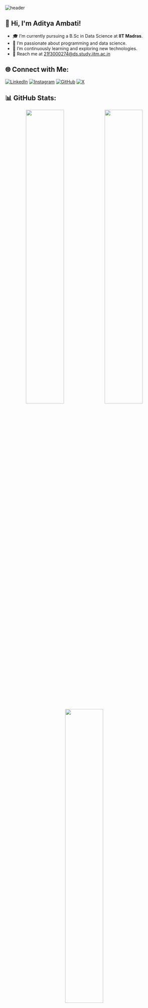 ![header](https://capsule-render.vercel.app/api?type=waving&height=200&text=Hey!%20It's%20Adii%20here!&fontAlign=70&fontAlignY=40&color=gradient&section=header&fontSize=40)

## 👋 Hi, I'm Aditya Ambati!
- 🎓 I’m currently pursuing a B.Sc in Data Science at **IIT Madras**.
- 👀 I’m passionate about programming and data science.
- 🌱 I’m continuously learning and exploring new technologies.
- 📧 Reach me at 21f3000274@ds.study.iitm.ac.in

## 🌐 Connect with Me:
[![LinkedIn](https://img.shields.io/badge/LinkedIn-%230077B5.svg?logo=linkedin&logoColor=white)](https://www.linkedin.com/in/aditya-ambati-611404257/)
[![Instagram](https://img.shields.io/badge/Instagram-%23E1306C.svg?logo=Instagram&logoColor=white)](https://www.instagram.com/adityambati/)
[![GitHub](https://img.shields.io/badge/GitHub-%2312100E.svg?logo=github&logoColor=white)](https://github.com/adityambati)
[![X](https://img.shields.io/badge/Twitter-%231DA1F2.svg?logo=x&logoColor=black)](https://twitter.com/adityambati)

## 📊 GitHub Stats:
<div align="center">
    <img src="https://github-readme-stats.vercel.app/api?username=adityambati&theme=midnight-purple&hide_border=true" width="49%">
    <img src="https://github-readme-streak-stats.herokuapp.com/?user=adityambati&theme=midnight-purple&hide_border=true" width="49%">
    <img src="https://github-readme-stats.vercel.app/api/top-langs/?username=adityambati&layout=compact&theme=midnight-purple&hide_border=true" width="49%">
</div>

## 🛠️ Technologies & Tools:
![Apache](https://img.shields.io/badge/apache-%23D42029.svg?style=flat&logo=apache&logoColor=white)
![Redis](https://img.shields.io/badge/redis-%23DD0031.svg?style=flat&logo=redis&logoColor=white)
![Postgres](https://img.shields.io/badge/postgres-%23316192.svg?style=flat&logo=postgresql&logoColor=white)
![MySQL](https://img.shields.io/badge/mysql-4479A1.svg?style=flat&logo=mysql&logoColor=white)
![Python](https://img.shields.io/badge/Python-%2314354C.svg?logo=python&logoColor=white)
![Java](https://img.shields.io/badge/java-%23ED8B00.svg?style=flat&logo=openjdk&logoColor=white)
![C](https://img.shields.io/badge/C-%2300599C.svg?logo=c&logoColor=white)
![C++](https://img.shields.io/badge/C++-%2300599C.svg?logo=c%2B%2B&logoColor=white)
![C#](https://img.shields.io/badge/C%23-%23239120.svg?logo=c-sharp&logoColor=white)
![Unix](https://img.shields.io/badge/Unix-%23F05032.svg?logo=linux&logoColor=white)
![HTML](https://img.shields.io/badge/HTML-%23E34F26.svg?logo=html5&logoColor=white)
![DBMS](https://img.shields.io/badge/DBMS-%234A4A4A.svg)
![JavaScript](https://img.shields.io/badge/JavaScript-%23F7DF1E.svg?logo=javascript&logoColor=black)
![Vue.js](https://img.shields.io/badge/Vue.js-%234FC08D.svg?logo=vue.js&logoColor=white)
![Flask](https://img.shields.io/badge/Flask-%23000000.svg?logo=flask&logoColor=white)
![SQLite](https://img.shields.io/badge/SQLite-%23003B57.svg?logo=sqlite&logoColor=white)
![Bootstrap](https://img.shields.io/badge/Bootstrap-%23563D7C.svg?logo=bootstrap&logoColor=white)


## 💡 Projects & Contributions:
- **Library Management System - V1:** A multi-user app for managing e-books, built with Flask, Python, SQLite, Jinja2 and Bootstrap.
- **Library Management System - V2:** A multi-user app for managing e-books reminder notifications and perodic report generation, built with Flask, Vue.js, Celery and Redis.
- **Automated Reporting System:** Implemented an automated system for generating and sending monthly activity reports.

![footer](https://capsule-render.vercel.app/api?type=waving&height=200&text=See%20you%20around!&fontAlign=70&fontAlignY=50&color=gradient&section=footer&fontSize=40)
